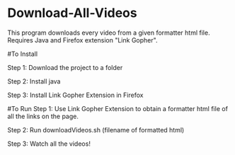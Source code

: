 # Download-All-Videos
This program downloads every video from a given formatter html file.  Requires Java and Firefox extension "Link Gopher".

#To Install

Step 1: Download the project to a folder

Step 2: Install java

Step 3: Install Link Gopher Extension in Firefox


#To Run
Step 1: Use Link Gopher Extension to obtain a formatter html file of all the links on the page.

Step 2: Run downloadVideos.sh (filename of formatted html)

Step 3: Watch all the videos!

